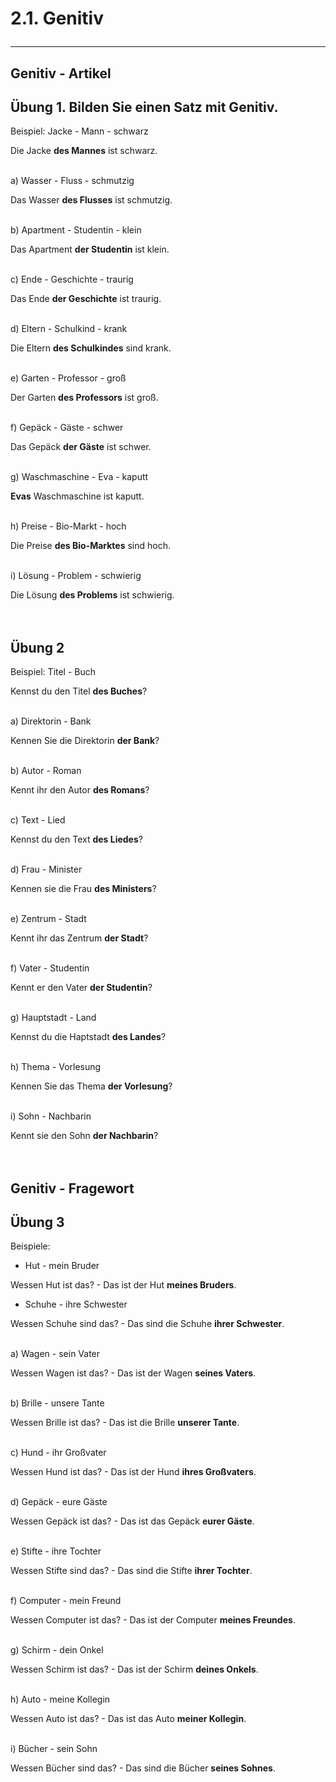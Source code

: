 # 2.1. Genitiv<hr/>


## Genitiv - Artikel


## Übung 1. Bilden Sie einen Satz mit Genitiv.

Beispiel: Jacke - Mann - schwarz

Die Jacke **des Mannes** ist schwarz.<br/><br/>

a) Wasser - Fluss - schmutzig

Das Wasser **des Flusses** ist schmutzig.<br/><br/>

b) Apartment - Studentin - klein

Das Apartment **der Studentin** ist klein.<br/><br/>

c) Ende - Geschichte - traurig

Das Ende **der Geschichte** ist traurig.<br/><br/>

d) Eltern - Schulkind - krank

Die Eltern **des Schulkindes** sind krank.<br/><br/>

e) Garten - Professor - groß

Der Garten **des Professors** ist groß.<br/><br/>

f) Gepäck - Gäste - schwer

Das Gepäck **der Gäste** ist schwer.<br/><br/>

g) Waschmaschine - Eva - kaputt

**Evas** Waschmaschine ist kaputt.<br/><br/>

h) Preise - Bio-Markt - hoch

Die Preise **des Bio-Marktes** sind hoch.<br/><br/>

i) Lösung - Problem - schwierig

Die Lösung **des Problems** ist schwierig.<br/><br/><br/>


## Übung 2

Beispiel: Titel - Buch

Kennst du den Titel **des Buches**?<br/><br/>

a) Direktorin - Bank

Kennen Sie die Direktorin **der Bank**?<br/><br/>

b) Autor - Roman

Kennt ihr den Autor **des Romans**?<br/><br/>

c) Text - Lied

Kennst du den Text **des Liedes**?<br/><br/>

d) Frau - Minister

Kennen sie die Frau **des Ministers**?<br/><br/>

e) Zentrum - Stadt

Kennt ihr das Zentrum **der Stadt**?<br/><br/>

f) Vater - Studentin

Kennt er den Vater **der Studentin**?<br/><br/>

g) Hauptstadt - Land

Kennst du die Haptstadt **des Landes**?<br/><br/>

h) Thema - Vorlesung

Kennen Sie das Thema **der Vorlesung**?<br/><br/>

i) Sohn - Nachbarin

Kennt sie den Sohn **der Nachbarin**?<br/><br/><br/>


## Genitiv - Fragewort


## Übung 3

Beispiele:

- Hut - mein Bruder

Wessen Hut ist das? - Das ist der Hut **meines Bruders**.

- Schuhe - ihre Schwester

Wessen Schuhe sind das? - Das sind die Schuhe **ihrer Schwester**.<br/><br/>

a) Wagen - sein Vater

Wessen Wagen ist das? - Das ist der Wagen **seines Vaters**.<br/><br/>

b) Brille - unsere Tante

Wessen Brille ist das? - Das ist die Brille **unserer Tante**.<br/><br/>

c) Hund - ihr Großvater

Wessen Hund ist das? - Das ist der Hund **ihres Großvaters**.<br/><br/>

d) Gepäck - eure Gäste

Wessen Gepäck ist das? - Das ist das Gepäck **eurer Gäste**.<br/><br/>

e) Stifte - ihre Tochter

Wessen Stifte sind das? - Das sind die Stifte **ihrer Tochter**.<br/><br/>

f) Computer - mein Freund

Wessen Computer ist das? - Das ist der Computer **meines Freundes**.<br/><br/>

g) Schirm - dein Onkel

Wessen Schirm ist das? - Das ist der Schirm **deines Onkels**.<br/><br/>

h) Auto - meine Kollegin

Wessen Auto ist das? - Das ist das Auto **meiner Kollegin**.<br/><br/>

i) Bücher - sein Sohn

Wessen Bücher sind das? - Das sind die Bücher **seines Sohnes**.<br/><br/>
